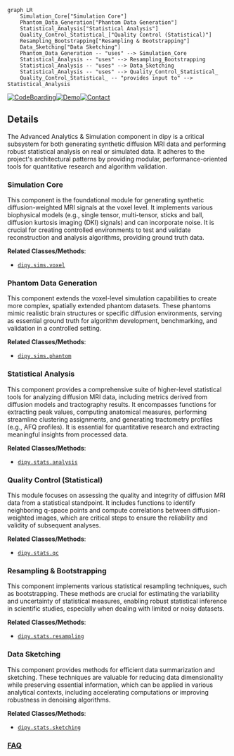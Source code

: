 ```mermaid
graph LR
    Simulation_Core["Simulation Core"]
    Phantom_Data_Generation["Phantom Data Generation"]
    Statistical_Analysis["Statistical Analysis"]
    Quality_Control_Statistical_["Quality Control (Statistical)"]
    Resampling_Bootstrapping["Resampling & Bootstrapping"]
    Data_Sketching["Data Sketching"]
    Phantom_Data_Generation -- "uses" --> Simulation_Core
    Statistical_Analysis -- "uses" --> Resampling_Bootstrapping
    Statistical_Analysis -- "uses" --> Data_Sketching
    Statistical_Analysis -- "uses" --> Quality_Control_Statistical_
    Quality_Control_Statistical_ -- "provides input to" --> Statistical_Analysis
```

[![CodeBoarding](https://img.shields.io/badge/Generated%20by-CodeBoarding-9cf?style=flat-square)](https://github.com/CodeBoarding/CodeBoarding)[![Demo](https://img.shields.io/badge/Try%20our-Demo-blue?style=flat-square)](https://www.codeboarding.org/demo)[![Contact](https://img.shields.io/badge/Contact%20us%20-%20contact@codeboarding.org-lightgrey?style=flat-square)](mailto:contact@codeboarding.org)

## Details

The Advanced Analytics & Simulation component in dipy is a critical subsystem for both generating synthetic diffusion MRI data and performing robust statistical analysis on real or simulated data. It adheres to the project's architectural patterns by providing modular, performance-oriented tools for quantitative research and algorithm validation.

### Simulation Core
This component is the foundational module for generating synthetic diffusion-weighted MRI signals at the voxel level. It implements various biophysical models (e.g., single tensor, multi-tensor, sticks and ball, diffusion kurtosis imaging (DKI) signals) and can incorporate noise. It is crucial for creating controlled environments to test and validate reconstruction and analysis algorithms, providing ground truth data.


**Related Classes/Methods**:

- <a href="https://github.com/dipy/dipy/blob/master/dipy/sims/voxel.py" target="_blank" rel="noopener noreferrer">`dipy.sims.voxel`</a>


### Phantom Data Generation
This component extends the voxel-level simulation capabilities to create more complex, spatially extended phantom datasets. These phantoms mimic realistic brain structures or specific diffusion environments, serving as essential ground truth for algorithm development, benchmarking, and validation in a controlled setting.


**Related Classes/Methods**:

- <a href="https://github.com/dipy/dipy/blob/master/dipy/sims/phantom.py" target="_blank" rel="noopener noreferrer">`dipy.sims.phantom`</a>


### Statistical Analysis
This component provides a comprehensive suite of higher-level statistical tools for analyzing diffusion MRI data, including metrics derived from diffusion models and tractography results. It encompasses functions for extracting peak values, computing anatomical measures, performing streamline clustering assignments, and generating tractometry profiles (e.g., AFQ profiles). It is essential for quantitative research and extracting meaningful insights from processed data.


**Related Classes/Methods**:

- <a href="https://github.com/dipy/dipy/blob/master/dipy/stats/analysis.py" target="_blank" rel="noopener noreferrer">`dipy.stats.analysis`</a>


### Quality Control (Statistical)
This module focuses on assessing the quality and integrity of diffusion MRI data from a statistical standpoint. It includes functions to identify neighboring q-space points and compute correlations between diffusion-weighted images, which are critical steps to ensure the reliability and validity of subsequent analyses.


**Related Classes/Methods**:

- <a href="https://github.com/dipy/dipy/blob/master/dipy/stats/qc.py" target="_blank" rel="noopener noreferrer">`dipy.stats.qc`</a>


### Resampling & Bootstrapping
This component implements various statistical resampling techniques, such as bootstrapping. These methods are crucial for estimating the variability and uncertainty of statistical measures, enabling robust statistical inference in scientific studies, especially when dealing with limited or noisy datasets.


**Related Classes/Methods**:

- <a href="https://github.com/dipy/dipy/blob/master/dipy/stats/resampling.py" target="_blank" rel="noopener noreferrer">`dipy.stats.resampling`</a>


### Data Sketching
This component provides methods for efficient data summarization and sketching. These techniques are valuable for reducing data dimensionality while preserving essential information, which can be applied in various analytical contexts, including accelerating computations or improving robustness in denoising algorithms.


**Related Classes/Methods**:

- <a href="https://github.com/dipy/dipy/blob/master/dipy/stats/sketching.py" target="_blank" rel="noopener noreferrer">`dipy.stats.sketching`</a>




### [FAQ](https://github.com/CodeBoarding/GeneratedOnBoardings/tree/main?tab=readme-ov-file#faq)